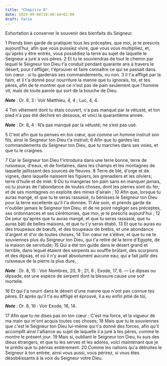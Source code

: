 ```yaml
---
title: "Chapitre 8"
date: 2024-09-06T18:40:44+02:00
draft: false
---
```



Exhortation à conserver le souvenir des bienfaits du Seigneur.


1 Prends bien garde de pratiquer tous les préceptes, que moi, je te prescris aujourd'hui, afin que vous puissiez vivre, que vous vous multipliiez, et, qu'après y être entrés, vous possédiez la terre au sujet de laquelle le Seigneur a juré à vos pères. 2 Et tu te souviendras de tout le chemin par lequel le Seigneur ton Dieu t'a conduit pendant quarante ans à travers le désert, pour t'affliger, t'éprouver et faire connaître ce qui se passait dans ton cœur : si tu garderais ses commandements, ou non. 3 Il t'a affligé par la faim, et il t'a donné pour nourriture la manne que tu ignorais, toi, et tes pères, afin de te montrer que ce n'est pas de pain seulement que l'homme vit, mais de toute parole qui sort de la bouche de Dieu.

***Note*** :  Dr. 8, 3 : Voir Matthieu, 4, 4 ; Luc, 4, 4.

4 Ton vêtement dont tu étais couvert, n'a pas manqué par la vétusté, et ton pied n'a pas été déchiré en dessous, et voici la quarantième année.

***Note*** :  Dr. 8, 4 : N’a pas manqué par la vétusté; ne s’est pas usé.

5 C'est afin que tu penses en ton cœur, que comme un homme instruit son fils, ainsi le Seigneur ton Dieu t'a instruit; 6 Afin que tu gardes les commandements du Seigneur ton Dieu, que tu marches dans ses voies, et que tu le craignes.


7 Car le Seigneur ton Dieu t'introduira dans une terre bonne, terre de ruisseaux, d'eaux, et de fontaines, dans les champs et les montagnes de laquelle jaillissent des sources de fleuves. 8 Terre de blé, d'orge et de vignes, dans laquelle naissent les figuiers, les grenadiers et les oliviers; terre d'huile et de miel. 9 Où tu mangeras ton pain sans en manquer jamais, où tu jouiras de l'abondance de toutes choses, dont les pierres sont du fer; et de ses montagnes on exploite des mines d'airain ; 10 Afin que, lorsque tu auras mangé, et que tu te seras rassasié, tu bénisses le Seigneur ton Dieu pour la terre excellente qu'il t'a donnée. 11 Aie soin, et prends garde de n'oublier jamais le Seigneur ton Dieu, et de ne point négliger ses préceptes, ses ordonnances et ses cérémonies, que moi, je te prescris aujourd'hui ; 12 De peur qu'après que tu auras mangé, et que tu seras rassasié, que tu auras bâti de belles maisons, et que tu t'y seras établi, 13 Et que tu auras eu des troupeaux de bœufs, et des troupeaux de brebis,
et une abondance d'argent et d'or de toutes choses, 14 Ton cœur ne s'élève, et que tu ne te souviennes plus du Seigneur ton Dieu, qui t'a retiré de la terre d'Egypte, de la maison de servitude; 15 Qui a été ton guide dans le désert grand et terrible, dans lequel étaient des serpents au souffle brûlant, des scorpions et des dipsas, et où il n'y avait absolument aucune eau; qui a fait jaillir des ruisseaux de la pierre la plus dure,

***Note*** :  Dr. 8, 15 : Voir Nombres, 20, 9 ; 21, 6 ; Exode, 17, 6. ― Le dipsas ou dipsade, est une espèce de serpent dont la blessure cause une soif mortelle.

16 Et qui t'a nourri dans le désert d'une manne que n'ont pas connue tes pères. Et après qu'il t'a eu affligé et éprouvé, il a eu enfin pitié de toi,

***Note*** :  Dr. 8, 16 : Voir Exode, 16, 14.

17 Afin que tu ne dises pas en ton cœur : C'est ma force, et la vigueur de ma main qui m'ont acquis toutes ces choses; 18 Mais que tu te souviennes que c'est le Seigneur ton Dieu lui-même qui t'a donné des forces, afin qu'il accomplît ainsi l'alliance au sujet de laquelle il a juré à tes pères, comme le montre le présent jour. 19 Mais si, oubliant le Seigneur ton Dieu, tu suis des dieux étrangers, et que tu les serves et les adores, voici maintenant que je te prédis que tu périras entièrement. 20 Comme les nations qu'a détruites le Seigneur à ton entrée, ainsi vous aussi, vous périrez, si vous êtes désobéissants à la voix du Seigneur votre Dieu.

